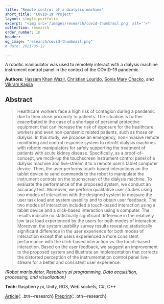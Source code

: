 ```yaml
---
title: "Remote control of a dialysis machine"
short_title: "COVID-19 Project"
layout: single-portfolio
excerpt: "<img src='/images/research/covid-thumbnail.png' alt=''>"
collection: research
order_number: 10
header: 
og_image: "research/covid-thumbnail.png"
# date: 2021-05-12

---
```


A robotic manipulator was used to remotely interact with a dialysis machine instrument control panel in the context of the COVID-19 pandemic.

**Authors:** [Hassam Khan Wazir](https://scholar.google.com/citations?user=hBetThYAAAAJ&hl=en&oi=ao), [Christian Lourido](https://scholar.google.com/citations?user=gdHZ9ygAAAAJ&hl=en), [Sonia Mary Chacko](https://scholar.google.com/citations?user=AphxHkcAAAAJ&hl=en), and [Vikram Kapila](https://scholar.google.com/citations?user=6PTJF28AAAAJ&hl=en)

## Abstract

> Healthcare workers face a high risk of contagion during a pandemic due to their close proximity to patients. The situation is further exacerbated in the case of a shortage of personal protective equipment that can increase the risk of exposure for the healthcare workers and even non-pandemic related patients, such as those on dialysis. In this study, we propose an emergency, non-invasive remote monitoring and control response system to retrofit dialysis machines with robotic manipulators for safely supporting the treatment of patients with acute kidney disease. Specifically, as a proof-of-concept, we mock-up the touchscreen instrument control panel of a dialysis machine and live-stream it to a remote user’s tablet computer device. Then, the user performs touch-based interactions on the tablet device to send commands to the robot to manipulate the instrument controls on the touchscreen of the dialysis machine. To evaluate the performance of the proposed system, we conduct an accuracy test. Moreover, we perform qualitative user studies using two modes of interaction with the designed system to measure the user task load and system usability and to obtain user feedback. The two modes of interaction included a touch-based interaction using a tablet device and a click-based interaction using a computer. The results indicate no statistically significant difference in the relatively low task load experienced by the users for both modes of interaction. Moreover, the system usability survey results reveal no statistically significant difference in the user experience for both modes of interaction except that users experienced a more consistent performance with the click-based interaction vs. the touch-based interaction. Based on the user feedback, we suggest an improvement to the proposed system and illustrate an implementation that corrects the distorted perception of the instrumentation control panel live-stream for a better and consistent user experience.

*(Robot manipulator, Raspberry pi programming, Data acquisition, processing, and visualization)*

**Tech:** Raspberry pi, Unity, ROS, Web sockets, C#, C++


[Article](https://doi.org/10.3389/frobt.2021.612855){: .btn--research} [Preprint](/files/pdf/research/covid-paper.pdf){: .btn--research}
<!-- [Supplemental Information](/files/pdf/research/Turning the Lights on SI.pdf){: .btn--research} [Replication Archive](https://journals.sagepub.com/doi/suppl/10.1177/07388942211015242){: .btn--research} [GitHub Repo](https://github.com/jayrobwilliams/conflict-preemption){: .btn--research} [Poster](/files/pdf/research/PSS 2018 Poster.pdf){: .btn--research} -->